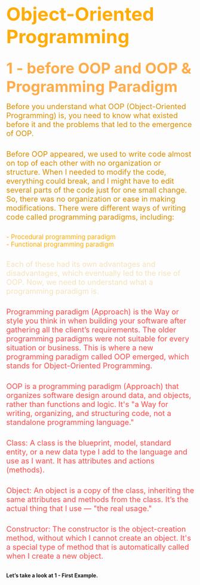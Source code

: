 # <span style="color: #ffac08; font-size: 50px;" > Object-Oriented Programming </span>
## <span style="color: #ffac4a; font-size: 40px;"> 1 - before OOP and OOP & Programming Paradigm </span> <br>

<span style="color: #dc8d00; font-size: 20px;"> Before you understand what OOP (Object-Oriented Programming) is, you need to know what existed before it and the problems that led to the emergence of OOP. </span> <br> <br>

<span style="color: #dc8d00; font-size: 20px;"> Before OOP appeared, we used to write code almost on top of each other with no organization or structure. When I needed to modify the code, everything could break, and I might have to edit several parts of the code just for one small change. So, there was no organization or ease in making modifications. There were different ways of writing code called programming paradigms, including: </span> <br> <br>

<span style="color: #ffac08; font-size: 17px"> - Procedural programming paradigm </span> <br>
<span style="color: #ffac08; font-size: 17px;"> - Functional programming paradigm </span> <br> <br>

<span style="color: #f5e2bc; font-size: 20px;"> Each of these had its own advantages and disadvantages, which eventually led to the rise of OOP. Now, we need to understand what a programming paradigm is.</span> <br> <br>

<span style="color: #ff4c4c; font-size: 20px;"> Programming paradigm (Approach) is the Way or style you think in when building your software after gathering all the client’s requirements. The older programming paradigms were not suitable for every situation or business. This is where a new programming paradigm called OOP emerged, which stands for Object-Oriented Programming. </span> <br> <br>

<span style="color: #ff4c4c; font-size: 20px;"> OOP is a programming paradigm (Approach) that organizes software design around data, and objects, rather than functions and logic. It's "a Way for writing, organizing, and structuring code, not a standalone programming language." </span> <br><br>

<span style="color: #ff4c4c; font-size: 20px;"> Class: A class is the blueprint, model, standard entity, or a new data type I add to the language and use as I want. It has attributes and actions (methods). </span> <br> <br>

<span style="color: #ff4c4c; font-size: 20px;"> Object: An object is a copy of the class, inheriting the same attributes and methods from the class. It’s the actual thing that I use — "the real usage." </span> <br> <br>

<span style="color: #ff4c4c; font-size: 20px;"> Constructor: The constructor is the object-creation method, without which I cannot create an object. It's a special type of method that is automatically called when I create a new object. </span> <br> <br>

**Let’s take a look at 1 - First Example.**